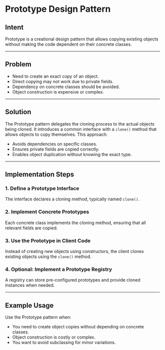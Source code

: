 # Prototype Design Pattern

## Intent
Prototype is a creational design pattern that allows copying existing objects without making the code dependent on their concrete classes.

---

## Problem
- Need to create an exact copy of an object.
- Direct copying may not work due to private fields.
- Dependency on concrete classes should be avoided.
- Object construction is expensive or complex.

---

## Solution
The Prototype pattern delegates the cloning process to the actual objects being cloned. It introduces a common interface with a `clone()` method that allows objects to copy themselves. This approach:
- Avoids dependencies on specific classes.
- Ensures private fields are copied correctly.
- Enables object duplication without knowing the exact type.

---

## Implementation Steps

### 1. Define a Prototype Interface
The interface declares a cloning method, typically named `clone()`.

### 2. Implement Concrete Prototypes
Each concrete class implements the cloning method, ensuring that all relevant fields are copied.

### 3. Use the Prototype in Client Code
Instead of creating new objects using constructors, the client clones existing objects using the `clone()` method.

### 4. Optional: Implement a Prototype Registry
A registry can store pre-configured prototypes and provide cloned instances when needed.

---

## Example Usage
Use the Prototype pattern when:
- You need to create object copies without depending on concrete classes.
- Object construction is costly or complex.
- You want to avoid subclassing for minor variations.
